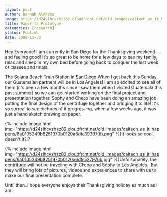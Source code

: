 ```yaml
---
layout: post
author: Dannah Almasco
image: https://d24slhcvzhzz82.cloudfront.net/old_images/caltech_as_it_happens/6a0105349b8251970b012875efce3d970c.jpg
title: Paper to Prototype
categories: [research]
status: Publish
date: 2009-11-30
---
```



Hey Everyone!
I am currently in San Diego for the Thanksgiving weekend---and feeling good! It's so great to be home for a few days to see my family, relax and sleep in my own bed before going back to conquer the last week of classes and finals.

<a href="https://">The Solana Beach Train Station in San Diego</a>
When I get back this Sunday, our Guatemalan partners will be in Los Angeles! I am so excited to see all of them (it's been a few months since I saw them when I visited Guatemala this past summer) so we can get started working on the final project and presentation together. Sophy and Chepo have been doing an amazing job putting the final design of the centrifuge together and bringing it to life! It's so surreal to see pictures of it progressing, when a few weeks ago, it was just a hand sketch drawing on paper.


{% include image.html img="https://d24slhcvzhzz82.cloudfront.net/old_images/caltech_as_it_happens/6a0105349b8251970b0120a6dfe393970b.png" %}It looks so cool, doesn't it?!?


{% include image.html img="https://d24slhcvzhzz82.cloudfront.net/old_images/caltech_as_it_happens/6a0105349b8251970b0120a6dfe527970b.jpg" %}Unfortunately, the centrifuge will not be traveling with Chepo and Sophy to Los Angeles...But they will bring lots of pictures, videos and experiences to share with us to make our final presentation complete.

Until then..I hope everyone enjoys their Thanksgiving holiday as much as I am!


